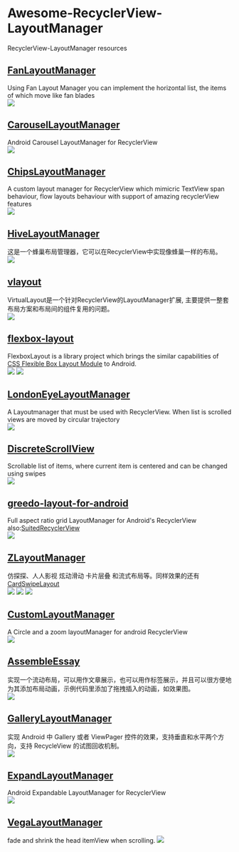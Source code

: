# Awesome-RecyclerView-LayoutManager

RecyclerView-LayoutManager resources

## [FanLayoutManager](https://github.com/Cleveroad/FanLayoutManager)
Using Fan Layout Manager you can implement the horizontal list, the items of which move like fan blades <br />
![](managerimgs/FanLayoutManager.gif)

## [CarouselLayoutManager](https://github.com/Azoft/CarouselLayoutManager)
Android Carousel LayoutManager for RecyclerView <br />
![](managerimgs/CarouselLayoutManager.gif)


## [ChipsLayoutManager](https://github.com/BelooS/ChipsLayoutManager)
A custom layout manager for RecyclerView which mimicric TextView span behaviour, flow layouts behaviour with support of amazing recyclerView features<br />
![](managerimgs/ChipsLayoutManager.gif)

## [HiveLayoutManager](https://github.com/Chacojack/HiveLayoutManager)
这是一个蜂巢布局管理器，它可以在RecyclerView中实现像蜂巢一样的布局。<br />
![](managerimgs/HiveLayoutManager.gif)

## [vlayout](https://github.com/alibaba/vlayout)
VirtualLayout是一个针对RecyclerView的LayoutManager扩展, 主要提供一整套布局方案和布局间的组件复用的问题。<br />
![](managerimgs/vlayout.gif)

## [flexbox-layout](https://github.com/google/flexbox-layout)
FlexboxLayout is a library project which brings the similar capabilities of [CSS Flexible Box Layout Module](https://www.w3.org/TR/css-flexbox-1) to Android.<br />
![](managerimgs/flexbox-layout.gif)
![](managerimgs/flexbox-layout2.gif)

## [LondonEyeLayoutManager](https://github.com/danylovolokh/LondonEyeLayoutManager)
A Layoutmanager that must be used with RecyclerView. When list is scrolled views are moved by circular trajectory<br />
![](managerimgs/LondonEyeLayoutManager.gif)

## [DiscreteScrollView](https://github.com/yarolegovich/DiscreteScrollView)
Scrollable list of items, where current item is centered and can be changed using swipes<br />
![](managerimgs/DiscreteScrollView.gif)


## [greedo-layout-for-android](https://github.com/500px/greedo-layout-for-android)
Full aspect ratio grid LayoutManager for Android's RecyclerView also:[SuitedRecyclerView](https://github.com/asdzheng/SuitedRecyclerView)
<br />
![](managerimgs/greedo-layout-for-android.png)

## [ZLayoutManager](https://github.com/mcxtzhang/ZLayoutManager)
仿探探、人人影视 炫动滑动 卡片层叠 和流式布局等。同样效果的还有[CardSwipeLayout
](https://github.com/yuqirong/CardSwipeLayout)
<br />
![](managerimgs/ZLayoutManager.gif)
![](managerimgs/ZLayoutManager2.gif)
![](managerimgs/ZLayoutManager3.gif)

## [CustomLayoutManager](https://github.com/leochuan/CustomLayoutManager)
A Circle and a zoom layoutManager for android RecyclerView<br />
![](managerimgs/CustomLayoutManager.gif)

## [AssembleEssay](https://github.com/rantianhua/AssembleEssay)
实现一个流动布局，可以用作文章展示，也可以用作标签展示，并且可以很方便地为其添加布局动画，示例代码里添加了拖拽插入的动画，如效果图。<br />
![](managerimgs/AssembleEssay.gif) 


## [GalleryLayoutManager](https://github.com/BCsl/GalleryLayoutManager)
实现 Android 中 Gallery 或者 ViewPager 控件的效果，支持垂直和水平两个方向，支持 RecycleView 的试图回收机制。<br />
![](managerimgs/GalleryLayoutManager.gif) 

## [ExpandLayoutManager](https://github.com/Azoft/ExpandLayoutManager)
Android Expandable LayoutManager for RecyclerView<br />
![](managerimgs/ExpandLayoutManager.gif)<br />

## [VegaLayoutManager](https://github.com/xmuSistone/VegaLayoutManager)
fade and shrink the head itemView when scrolling.
![](https://github.com/xmuSistone/VegaLayoutManager/raw/master/capture.gif) <br /><br /><br />

